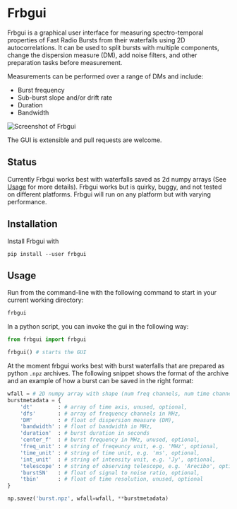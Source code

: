 # Frbgui

Frbgui is a graphical user interface for measuring spectro-temporal properties of Fast Radio Bursts from their waterfalls using 2D autocorrelations. It can be used to split bursts with multiple components, change the dispersion measure (DM), add noise filters, and other preparation tasks before measurement.

Measurements can be performed over a range of DMs and include:

* Burst frequency
* Sub-burst slope and/or drift rate
* Duration
* Bandwidth

![Screenshot of Frbgui](imgs/screen1.JPG)

The GUI is extensible and pull requests are welcome.

## Status

Currently Frbgui works best with waterfalls saved as 2d numpy arrays (See [Usage](#usage) for more details). Frbgui works but is quirky, buggy, and not tested on different platforms. Frbgui will run on any platform but with varying performance.

## Installation

Install Frbgui with

```pip install --user frbgui```

## Usage

Run from the command-line with the following command to start in your current working directory:

```bash
frbgui
```

In a python script, you can invoke the gui in the following way:

```python
from frbgui import frbgui

frbgui() # starts the GUI
```

At the moment frbgui works best with burst waterfalls that are prepared as python `.npz` archives. The following snippet shows the format of the archive and an example of how a burst can be saved in the right format:
```python
wfall = # 2D numpy array with shape (num freq channels, num time channels)
burstmetadata = {
    'dt'        : # array of time axis, unused, optional,
    'dfs'       : # array of frequency channels in MHz,
    'DM'        : # float of dispersion measure (DM),
    'bandwidth' : # float of bandwidth in MHz,
    'duration'  : # burst duration in seconds
    'center_f'  : # burst frequency in MHz, unused, optional,
    'freq_unit' : # string of freqeuncy unit, e.g. 'MHz', optional,
    'time_unit' : # string of time unit, e.g. 'ms', optional,
    'int_unit'  : # string of intensity unit, e.g. 'Jy', optional,
    'telescope' : # string of observing telescope, e.g. 'Arecibo', optional,
    'burstSN'   : # float of signal to noise ratio, optional,
    'tbin'      : # float of time resolution, unused, optional
}

np.savez('burst.npz', wfall=wfall, **burstmetadata)
```
